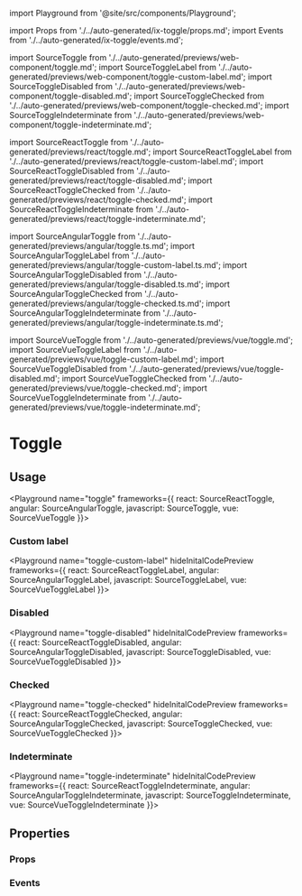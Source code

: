 import Playground from '@site/src/components/Playground';

import Props from './../auto-generated/ix-toggle/props.md';
import Events from './../auto-generated/ix-toggle/events.md';

import SourceToggle from './../auto-generated/previews/web-component/toggle.md';
import SourceToggleLabel from './../auto-generated/previews/web-component/toggle-custom-label.md';
import SourceToggleDisabled from './../auto-generated/previews/web-component/toggle-disabled.md';
import SourceToggleChecked from './../auto-generated/previews/web-component/toggle-checked.md';
import SourceToggleIndeterminate from './../auto-generated/previews/web-component/toggle-indeterminate.md';

import SourceReactToggle from './../auto-generated/previews/react/toggle.md';
import SourceReactToggleLabel from './../auto-generated/previews/react/toggle-custom-label.md';
import SourceReactToggleDisabled from './../auto-generated/previews/react/toggle-disabled.md';
import SourceReactToggleChecked from './../auto-generated/previews/react/toggle-checked.md';
import SourceReactToggleIndeterminate from './../auto-generated/previews/react/toggle-indeterminate.md';

import SourceAngularToggle from './../auto-generated/previews/angular/toggle.ts.md';
import SourceAngularToggleLabel from './../auto-generated/previews/angular/toggle-custom-label.ts.md';
import SourceAngularToggleDisabled from './../auto-generated/previews/angular/toggle-disabled.ts.md';
import SourceAngularToggleChecked from './../auto-generated/previews/angular/toggle-checked.ts.md';
import SourceAngularToggleIndeterminate from './../auto-generated/previews/angular/toggle-indeterminate.ts.md';

import SourceVueToggle from './../auto-generated/previews/vue/toggle.md';
import SourceVueToggleLabel from './../auto-generated/previews/vue/toggle-custom-label.md';
import SourceVueToggleDisabled from './../auto-generated/previews/vue/toggle-disabled.md';
import SourceVueToggleChecked from './../auto-generated/previews/vue/toggle-checked.md';
import SourceVueToggleIndeterminate from './../auto-generated/previews/vue/toggle-indeterminate.md';

# Toggle

## Usage

<Playground
name="toggle"
frameworks={{
  react: SourceReactToggle,
  angular: SourceAngularToggle,
  javascript: SourceToggle,
  vue: SourceVueToggle
}}></Playground>

### Custom label

<Playground
name="toggle-custom-label"
hideInitalCodePreview
frameworks={{
  react: SourceReactToggleLabel,
  angular: SourceAngularToggleLabel,
  javascript: SourceToggleLabel,
  vue: SourceVueToggleLabel
}}></Playground>

### Disabled

<Playground
name="toggle-disabled"
hideInitalCodePreview
frameworks={{
  react: SourceReactToggleDisabled,
  angular: SourceAngularToggleDisabled,
  javascript: SourceToggleDisabled,
  vue: SourceVueToggleDisabled
}}></Playground>

### Checked

<Playground
name="toggle-checked"
hideInitalCodePreview
frameworks={{
  react: SourceReactToggleChecked,
  angular: SourceAngularToggleChecked,
  javascript: SourceToggleChecked,
  vue: SourceVueToggleChecked
}}></Playground>

### Indeterminate

<Playground
name="toggle-indeterminate"
hideInitalCodePreview
frameworks={{
  react: SourceReactToggleIndeterminate,
  angular: SourceAngularToggleIndeterminate,
  javascript: SourceToggleIndeterminate,
  vue: SourceVueToggleIndeterminate
}}></Playground>

## Properties

### Props

<Props />

### Events

<Events />
